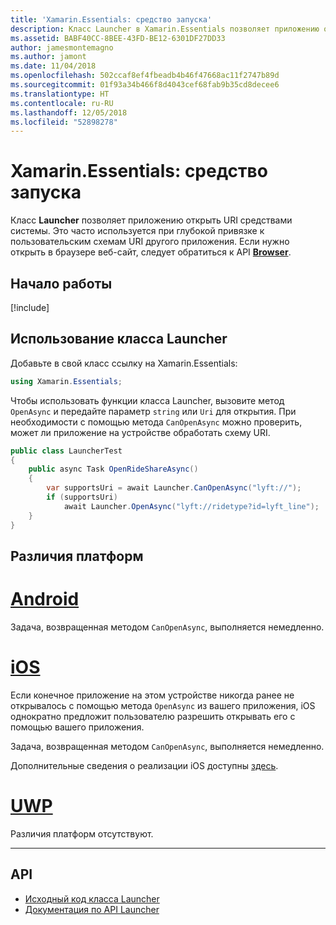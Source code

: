 ```yaml
---
title: 'Xamarin.Essentials: средство запуска'
description: Класс Launcher в Xamarin.Essentials позволяет приложению открыть URI средствами системы.
ms.assetid: BABF40CC-8BEE-43FD-BE12-6301DF27DD33
author: jamesmontemagno
ms.author: jamont
ms.date: 11/04/2018
ms.openlocfilehash: 502ccaf8ef4fbeadb4b46f47668ac11f2747b89d
ms.sourcegitcommit: 01f93a34b466f8d4043cef68fab9b35cd8decee6
ms.translationtype: HT
ms.contentlocale: ru-RU
ms.lasthandoff: 12/05/2018
ms.locfileid: "52898278"
---
```

# <a name="xamarinessentials-launcher"></a>Xamarin.Essentials: средство запуска

Класс **Launcher** позволяет приложению открыть URI средствами системы. Это часто используется при глубокой привязке к пользовательским схемам URI другого приложения. Если нужно открыть в браузере веб-сайт, следует обратиться к API **[Browser](open-browser.md)**.

## <a name="get-started"></a>Начало работы

[!include[](~/essentials/includes/get-started.md)]

## <a name="using-launcher"></a>Использование класса Launcher

Добавьте в свой класс ссылку на Xamarin.Essentials:

```csharp
using Xamarin.Essentials;
```

Чтобы использовать функции класса Launcher, вызовите метод `OpenAsync` и передайте параметр `string` или `Uri` для открытия. При необходимости с помощью метода `CanOpenAsync` можно проверить, может ли приложение на устройстве обработать схему URI.

```csharp
public class LauncherTest
{
    public async Task OpenRideShareAsync()
    {
        var supportsUri = await Launcher.CanOpenAsync("lyft://");
        if (supportsUri)
            await Launcher.OpenAsync("lyft://ridetype?id=lyft_line");
    }
}
```

## <a name="platform-differences"></a>Различия платформ

# <a name="androidtabandroid"></a>[Android](#tab/android)

Задача, возвращенная методом `CanOpenAsync`, выполняется немедленно.

# <a name="iostabios"></a>[iOS](#tab/ios)

Если конечное приложение на этом устройстве никогда ранее не открывалось с помощью метода `OpenAsync` из вашего приложения, iOS однократно предложит пользователю разрешить открывать его с помощью вашего приложения.

Задача, возвращенная методом `CanOpenAsync`, выполняется немедленно.

Дополнительные сведения о реализации iOS доступны [здесь](https://developer.xamarin.com/api/member/UIKit.UIApplication.CanOpenUrl/p/Foundation.NSUrl/).

# <a name="uwptabuwp"></a>[UWP](#tab/uwp)

Различия платформ отсутствуют.

-----

## <a name="api"></a>API

- [Исходный код класса Launcher](https://github.com/xamarin/Essentials/tree/master/Xamarin.Essentials/Launcher)
- [Документация по API Launcher](xref:Xamarin.Essentials.Launcher)
